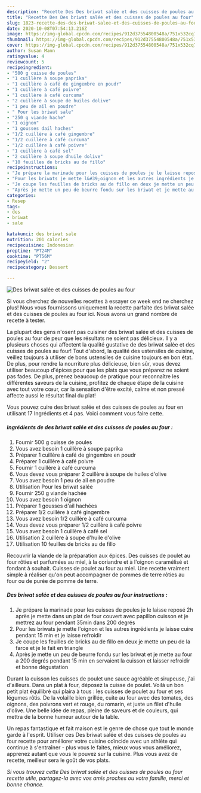 ```yaml
---
description: "Recette Des Des briwat salée et des cuisses de poules au four"
title: "Recette Des Des briwat salée et des cuisses de poules au four"
slug: 1823-recette-des-des-briwat-salee-et-des-cuisses-de-poules-au-four
date: 2020-10-08T07:54:13.216Z
image: https://img-global.cpcdn.com/recipes/912d37554800548a/751x532cq70/des-briwat-salee-et-des-cuisses-de-poules-au-four-photo-principale-de-la-recette.jpg
thumbnail: https://img-global.cpcdn.com/recipes/912d37554800548a/751x532cq70/des-briwat-salee-et-des-cuisses-de-poules-au-four-photo-principale-de-la-recette.jpg
cover: https://img-global.cpcdn.com/recipes/912d37554800548a/751x532cq70/des-briwat-salee-et-des-cuisses-de-poules-au-four-photo-principale-de-la-recette.jpg
author: Susan Mann
ratingvalue: 4
reviewcount: 5
recipeingredient:
- "500 g cuisse de poules"
- "1 cuillère à soupe paprika"
- "1 cuillère à café de gingembre en poudr"
- "1 cuillère à café poivre"
- "1 cuillère à café curcuma"
- "2 cuillère à soupe de huiles dolive"
- "1 peu de ail en poudre"
- " Pour les briwat sale"
- "250 g viande hache"
- "1 oignon"
- "1 gousses dail haches"
- "1/2 cuillère à café gingembre"
- "1/2 cuillère à café curcuma"
- "1/2 cuillère à café poivre"
- "1 cuillère à café sel"
- "2 cuillère à soupe dhuile dolive"
- "10 feuilles de bricks au de fillo"
recipeinstructions:
- "Je prépare la marinade pour les cuisses de poules je le laisse reposé 2h après je mette dans un plat de four couvert avec papillon cuisson et je mettrez au four pendant 35min dans 200 degrés"
- "Pour les briwats je mette l&#39;oignon et les autres ingrédients je laisse cuire pendant 15 min et je laisse refroidir"
- "Je coupe les feuilles de bricks au de fillo en deux je mette un peu de la farce et je le fait en triangle"
- "Après je mette un peu de beurre fondu sur les briwat et je mette au four a 200 degrés pendant 15 min en servaient la cuisson et laisser refroidir et bonne dégustation"
categories:
- Resep
tags:
- des
- briwat
- sale

katakunci: des briwat sale 
nutrition: 201 calories
recipecuisine: Indonesian
preptime: "PT24M"
cooktime: "PT56M"
recipeyield: "2"
recipecategory: Dessert

---
```



![Des briwat salée et des cuisses de poules au four](https://img-global.cpcdn.com/recipes/912d37554800548a/751x532cq70/des-briwat-salee-et-des-cuisses-de-poules-au-four-photo-principale-de-la-recette.jpg)

Si vous cherchez de nouvelles recettes à essayer ce week end ne cherchez plus! Nous vous fournissons uniquement la recette parfaite des briwat salée et des cuisses de poules au four ici. Nous avons un grand nombre de recette à tester.

La plupart des gens n'osent pas cuisiner des briwat salée et des cuisses de poules au four de peur que les résultats ne soient pas délicieux. Il y a plusieurs choses qui affectent la qualité gustative de des briwat salée et des cuisses de poules au four! Tout d'abord, la qualité des ustensiles de cuisine, veillez toujours à utiliser de bons ustensiles de cuisine toujours en bon état. De plus, pour rendre la nourriture plus délicieuse, bien sûr, vous devez utiliser beaucoup d'épices pour que les plats que vous préparez ne soient pas fades. De plus, prenez beaucoup de pratique pour reconnaître les différentes saveurs de la cuisine, profitez de chaque étape de la cuisine avec tout votre cœur, car la sensation d'être excité, calme et non pressé affecte aussi le résultat final du plat!

<!--inarticleads1-->

Vous pouvez cuire des briwat salée et des cuisses de poules au four en utilisant 17 Ingrédients et 4 pas. Voici comment vous faire cette.

##### Ingrédients de des briwat salée et des cuisses de poules au four :

1. Fournir 500 g cuisse de poules
1. Vous avez besoin 1 cuillère à soupe paprika
1. Préparer 1 cuillère à café de gingembre en poudr
1. Préparer 1 cuillère à café poivre
1. Fournir 1 cuillère à café curcuma
1. Vous devez vous préparer 2 cuillère à soupe de huiles d&#39;olive
1. Vous avez besoin 1 peu de ail en poudre
1. Utilisation  Pour les briwat salée
1. Fournir 250 g viande hachée
1. Vous avez besoin 1 oignon
1. Préparer 1 gousses d&#39;ail hachées
1. Préparer 1/2 cuillère à café gingembre
1. Vous avez besoin 1/2 cuillère à café curcuma
1. Vous devez vous préparer 1/2 cuillère à café poivre
1. Vous avez besoin 1 cuillère à café sel
1. Utilisation 2 cuillère à soupe d&#39;huile d&#39;olive
1. Utilisation 10 feuilles de bricks au de fillo


Recouvrir la viande de la préparation aux épices. Des cuisses de poulet au four rôties et parfumées au miel, à la coriandre et à l&#39;oignon caramélisé et fondant à souhait. Cuisses de poulet au four au miel. Une recette vraiment simple à réaliser qu&#39;on peut accompagner de pommes de terre rôties au four ou de purée de pomme de terre. 

<!--inarticleads2-->

##### Des briwat salée et des cuisses de poules au four instructions :

1. Je prépare la marinade pour les cuisses de poules je le laisse reposé 2h après je mette dans un plat de four couvert avec papillon cuisson et je mettrez au four pendant 35min dans 200 degrés
1. Pour les briwats je mette l&#39;oignon et les autres ingrédients je laisse cuire pendant 15 min et je laisse refroidir
1. Je coupe les feuilles de bricks au de fillo en deux je mette un peu de la farce et je le fait en triangle
1. Après je mette un peu de beurre fondu sur les briwat et je mette au four a 200 degrés pendant 15 min en servaient la cuisson et laisser refroidir et bonne dégustation


Durant la cuisson les cuisses de poulet une sauce agréable et sirupeuse, j&#39;ai d&#39;ailleurs. Dans un plat à four, déposez la cuisse de poulet. Voilà un bon petit plat équilibré qui plaira à tous : les cuisses de poulet au four et ses légumes rôtis. De la volaille bien grillée, cuite au four avec des tomates, des oignons, des poivrons vert et rouge, du romarin, et juste un filet d&#39;huile d&#39;olive. Une belle idée de repas, pleine de saveurs et de couleurs, qui mettra de la bonne humeur autour de la table. 

<!--inarticleads1-->

<p>
Un repas fantastique et fait maison est le genre de chose que tout le monde garde à l'esprit. Utiliser ces Des briwat salée et des cuisses de poules au four recette pour améliorer votre cuisine coïncide avec un athlète qui continue à s'entraîner - plus vous le faites, mieux vous vous améliorez, apprenez autant que vous le pouvez sur la cuisine. Plus vous avez de recette, meilleur sera le goût de vos plats.
</p>

<p>
<i>Si vous trouvez cette Des briwat salée et des cuisses de poules au four recette utile, partagez-la avec vos amis proches ou votre famille, merci et bonne chance.</i>
</p>
